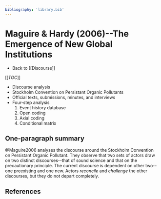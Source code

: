 ```yaml
---
bibliography: 'library.bib'
---
```


# Maguire & Hardy (2006)--The Emergence of New Global Institutions

* Back to [[Discourse]]

[[_TOC_]]

* Discourse analysis
* Stockholm Convention on Persistant Organic Pollutants
* Official texts, submissions, minutes, and interviews
* Four-step analysis
    1. Event history database
    2. Open coding
    3. Axial coding
    4. Conditional matrix

## One-paragraph summary

@Maguire2006 analyses the discourse around the Stockholm Convention on Persistant Organic Pollutant. They observe that two sets of actors draw on two distinct discourses--that of sound science and that on the precautionary principle. The current discourse is dependent on other two--one preexisting and one new. Actors _reconcile_ and _challenge_ the other discourses, but they do not depart completely.

## References